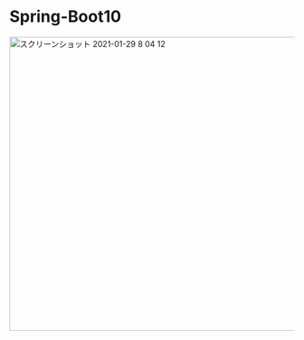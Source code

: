 # Spring-Boot10
<img width="520" alt="スクリーンショット 2021-01-29 8 04 12" src="https://user-images.githubusercontent.com/58727760/106209600-a7d5d000-6208-11eb-8c48-d2118baee215.png">
